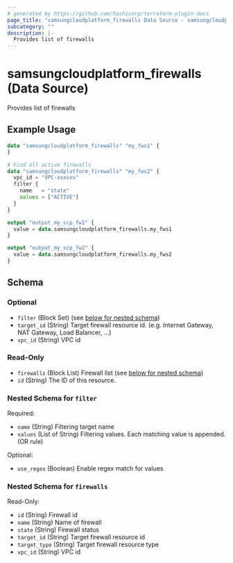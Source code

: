 ```yaml
---
# generated by https://github.com/hashicorp/terraform-plugin-docs
page_title: "samsungcloudplatform_firewalls Data Source - samsungcloudplatform"
subcategory: ""
description: |-
  Provides list of firewalls
---
```


# samsungcloudplatform_firewalls (Data Source)

Provides list of firewalls

## Example Usage

```terraform
data "samsungcloudplatform_firewalls" "my_fws1" {
}

# Find all active firewalls
data "samsungcloudplatform_firewalls" "my_fws2" {
  vpc_id = "VPC-xxxxxx"
  filter {
    name   = "state"
    values = ["ACTIVE"]
  }
}

output "output_my_scp_fw1" {
  value = data.samsungcloudplatform_firewalls.my_fws1
}

output "output_my_scp_fw2" {
  value = data.samsungcloudplatform_firewalls.my_fws2
}
```

<!-- schema generated by tfplugindocs -->
## Schema

### Optional

- `filter` (Block Set) (see [below for nested schema](#nestedblock--filter))
- `target_id` (String) Target firewall resource id. (e.g. Internet Gateway, NAT Gateway, Load Balancer, ...)
- `vpc_id` (String) VPC id

### Read-Only

- `firewalls` (Block List) Firewall list (see [below for nested schema](#nestedblock--firewalls))
- `id` (String) The ID of this resource.

<a id="nestedblock--filter"></a>
### Nested Schema for `filter`

Required:

- `name` (String) Filtering target name
- `values` (List of String) Filtering values. Each matching value is appended. (OR rule)

Optional:

- `use_regex` (Boolean) Enable regex match for values


<a id="nestedblock--firewalls"></a>
### Nested Schema for `firewalls`

Read-Only:

- `id` (String) Firewall id
- `name` (String) Name of firewall
- `state` (String) Firewall status
- `target_id` (String) Target firewall resource id
- `target_type` (String) Target firewall resource type
- `vpc_id` (String) VPC id



